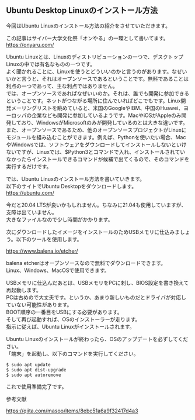 ## Ubuntu Desktop Linuxのインストール方法

今回はUbuntu Linuxのインストール方法の紹介をさせていただきます。  

この記事はサイバー大学文化祭「オンやる」の一環として書いてます。  
https://onyaru.com/

Ubuntu Linuxとは、Linuxのディストリビューションの一つで、デスクトップLinuxの中では有名なものの一つです。  
よく聞かれることに、Linuxを使うとどういいのかと言うのがあります。なぜいいかと言うと、それはオープンソースであるということです。無料であることは利点の一つであって、主な利点ではありません。  
では、オープンソースであればなぜいいのか。それは、誰でも開発に参加できるということです。ネットがつながる場所に住んでいればどこでもです。Linux開発メーリングリストを眺めていると、米国のGoogleやIBM、中国のHuawei、ヨーロッパの企業なども開発に参加しているようです。MacやiOSがAppleのみ開発しており、WindowsがMicrosoftのみが開発しているのとは大きな違いです。また、オープンソースであるため、他のオープンソースプロジェクトがLinuxにモジュールを組み込むことができます。例えば、Pythonを使いたい場合、MacやWindowsでは、ソフトウェアをダウンロードしてインストールしないといけないですが、Linuxでは、$Python3とコマンドで入れ、インストールされていなかったらインストールできるコマンドが候補で出てくるので、そのコマンドを実行するだけです。  

では、Ubuntu Linuxのインストール方法を書いていきます。  
以下のサイトでUbuntu Desktopをダウンロードします。  
https://ubuntu.com/

今だと20.04 LTSが良いかもしれません。ちなみに21.04も使用していますが、支障は出ていません。  
大きなファイルなので少し時間がかかります。  

次にダウンロードしたイメージをインストールのためUSBメモリに仕込みましょう。以下のツールを使用します。  

https://www.balena.io/etcher/

balena etcherはオープンソースなので無料でダウンロードできます。  
Linux、Windows、MacOSで使用できます。

USBメモリに仕込んだあとは、USBメモリをPCに刺し、BIOS設定を書き換えて再起動します。  
PCは古めので大丈夫です。というか、あまり新しいものだとドライバが対応していない可能性があります。  
BOOT順序の一番目をUSBにする必要があります。  
そして再び起動すれば、OSのインストーラーが走ります。  
指示に従えば、Ubuntu Linuxがインストールされます。

Ubuntu Linuxのインストールが終わったら、OSのアップデートを必ずしてください。  
「端末」を起動し、以下のコマンドを実行してください。  

```
$ sudo apt update
$ sudo apt dist-upgrade
$ sudo apt autoremove
```

これで使用準備完了です。  

参考文献

https://qiita.com/masoo/items/8ebc51a6a9f32417d4a3
